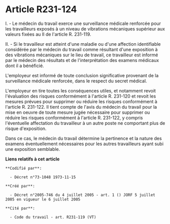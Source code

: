 # Article R231-124

I. - Le médecin du travail exerce une surveillance médicale renforcée pour les travailleurs exposés à un niveau de vibrations
mécaniques supérieur aux valeurs fixées au II de l'article R. 231-119.

II. - Si le travailleur est atteint d'une maladie ou d'une affection identifiable considérée par le médecin du travail comme
résultant d'une exposition à des vibrations mécaniques sur le lieu de travail, ce travailleur est informé par le médecin des
résultats et de l'interprétation des examens médicaux dont il a bénéficié.

L'employeur est informé de toute conclusion significative provenant de la surveillance médicale renforcée, dans le respect du
secret médical.

L'employeur en tire toutes les conséquences utiles, et notamment revoit l'évaluation des risques conformément à l'article R.
231-120 et revoit les mesures prévues pour supprimer ou réduire les risques conformément à l'article R. 231-122. Il tient
compte de l'avis du médecin du travail pour la mise en oeuvre de toute mesure jugée nécessaire pour supprimer ou réduire les
risques conformément à l'article R. 231-122, y compris l'éventuelle affectation du travailleur à un autre poste ne comportant
plus de risque d'exposition.

Dans ce cas, le médecin du travail détermine la pertinence et la nature des examens éventuellement nécessaires pour les
autres travailleurs ayant subi une exposition semblable.

**Liens relatifs à cet article**

	**Codifié par**:

	  - Décret n°73-1048 1973-11-15

	**Créé par**:

	  - Décret n°2005-746 du 4 juillet 2005 - art. 1 () JORF 5 juillet 2005 en vigueur le 6 juillet 2005

	**Cité par**:

	  - Code du travail - art. R231-119 (VT)
